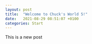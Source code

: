 ```yaml
---
layout: post
title:  "Welcome to Chuck's World 5!"
date:   2021-08-29 08:51:07 +0100
categories: Start
---
```


This is a new post
